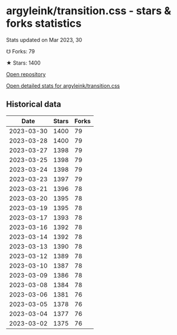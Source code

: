 # argyleink/transition.css - stars & forks statistics

Stats updated on Mar 2023, 30

☋ Forks: 79

★ Stars: 1400

[Open repository](https://github.com/argyleink/transition.css)

[Open detailed stats for argyleink/transition.css](https://reviewgithub.com/rep/argyleink/transition.css)

## Historical data
| Date | Stars | Forks |
|------|-------|-------|
| 2023-03-30 | 1400 | 79 | 
| 2023-03-28 | 1400 | 79 | 
| 2023-03-27 | 1398 | 79 | 
| 2023-03-25 | 1398 | 79 | 
| 2023-03-24 | 1398 | 79 | 
| 2023-03-23 | 1397 | 79 | 
| 2023-03-21 | 1396 | 78 | 
| 2023-03-20 | 1395 | 78 | 
| 2023-03-19 | 1395 | 78 | 
| 2023-03-17 | 1393 | 78 | 
| 2023-03-16 | 1392 | 78 | 
| 2023-03-14 | 1392 | 78 | 
| 2023-03-13 | 1390 | 78 | 
| 2023-03-12 | 1389 | 78 | 
| 2023-03-10 | 1387 | 78 | 
| 2023-03-09 | 1386 | 78 | 
| 2023-03-08 | 1384 | 78 | 
| 2023-03-06 | 1381 | 76 | 
| 2023-03-05 | 1378 | 76 | 
| 2023-03-04 | 1377 | 76 | 
| 2023-03-02 | 1375 | 76 | 

